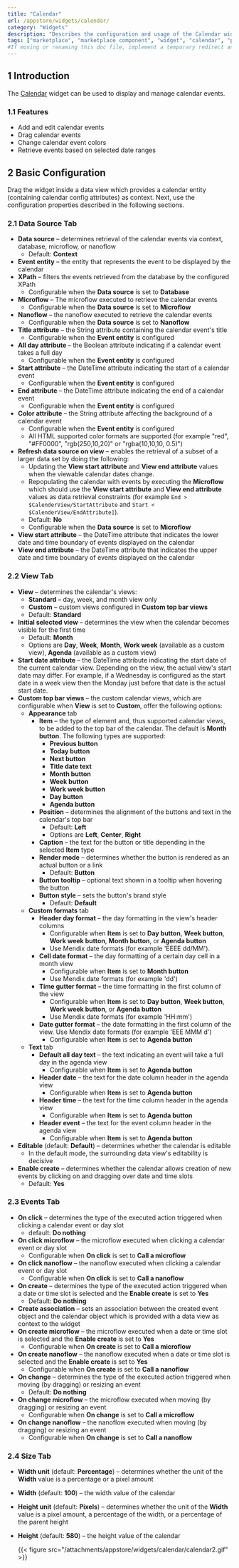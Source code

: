 ```yaml
---
title: "Calendar"
url: /appstore/widgets/calendar/
category: "Widgets"
description: "Describes the configuration and usage of the Calendar widget, which is available in the Mendix Marketplace."
tags: ["marketplace", "marketplace component", "widget", "calendar", "platform support"]
#If moving or renaming this doc file, implement a temporary redirect and let the respective team know they should update the URL in the product. See Mapping to Products for more details.
---
```


## 1 Introduction

The [Calendar](https://marketplace.mendix.com/link/component/107954/) widget can be used to display and manage calendar events.

### 1.1 Features

* Add and edit calendar events
* Drag calendar events
* Change calendar event colors
* Retrieve events based on selected date ranges

## 2 Basic Configuration

Drag the widget inside a data view which provides a calendar entity (containing calendar config attributes) as context. Next, use the configuration properties described in the following sections.

### 2.1 Data Source Tab

* **Data source** – determines retrieval of the calendar events via context, database, microflow, or nanoflow
    * Default: **Context**
* **Event entity** – the entity that represents the event to be displayed by the calendar
* **XPath** – filters the events retrieved from the database by the configured XPath
    * Configurable when the **Data source** is set to **Database**
* **Microflow** – The microflow executed to retrieve the calendar events
    * Configurable when the **Data source** is set to **Microflow**
* **Nanoflow** – the nanoflow executed to retrieve the calendar events
    * Configurable when the **Data source** is set to **Nanoflow**
* **Title attribute** – the String attribute containing the calendar event's title
    * Configurable when the **Event entity** is configured
* **All day attribute** – the Boolean attribute indicating if a calendar event takes a full day
    * Configurable when the **Event entity** is configured
* **Start attribute** – the DateTime attribute indicating the start of a calendar event
    * Configurable when the **Event entity** is configured
* **End attribute** – the DateTime attribute indicating the end of a calendar event
    * Configurable when the **Event entity** is configured
* **Color attribute** – the String attribute affecting the background of a calendar event
    * Configurable when the **Event entity** is configured
    * All HTML supported color formats are supported (for example "red", "#FF0000", "rgb(250,10,20)" or "rgba(10,10,10, 0.5)")
* **Refresh data source on view** – enables the retrieval of a subset of a larger data set by doing the following:
    * Updating the **View start attribute** and **View end attribute** values when the viewable calendar dates change.
    * Repopulating the calendar with events by executing the **Microflow** which should use the **View start attribute** and **View end attribute** values as data retrieval constraints (for example `End > $CalenderView/StartAttribute` and `Start < $CalenderView/EndAttribute]`).
    * Default: **No**
    * Configurable when the **Data source** is set to **Microflow**
* **View start attribute** – the DateTime attribute that indicates the lower date and time boundary of events displayed on the calendar
* **View end attribute** – the DateTime attribute that indicates the upper date and time boundary of events displayed on the calendar

### 2.2 View Tab

* **View** – determines the calendar's views:
    * **Standard** – day, week, and month view only
    * **Custom** – custom views configured in **Custom top bar views**
    * Default: **Standard**
* **Initial selected view** – determines the view when the calendar becomes visible for the first time
    * Default: **Month**
    * Options are **Day**, **Week**, **Month**, **Work week** (available as a custom view), **Agenda** (available as a custom view)
* **Start date attribute** – the DateTime attribute indicating the start date of the current calendar view. Depending on the view, the actual view's start date may differ. For example, if a Wednesday is configured as the start date in a week view then the Monday just before that date is the actual start date.
* **Custom top bar views** – the custom calendar views, which are configurable when **View** is set to **Custom**, offer the following options:
    * **Appearance** tab
        * **Item** – the type of element and, thus supported calendar views, to be added to the top bar of the calendar. The default is **Month button**. The following types are supported: 
            * **Previous button**
            * **Today button**
            * **Next button**
            * **Title date text**
            * **Month button**
            * **Week button**
            * **Work week button**
            * **Day button**
            * **Agenda button**
        * **Position** – determines the alignment of the buttons and text in the calendar's top bar
            * Default: **Left**
            * Options are **Left**, **Center**, **Right**
        * **Caption** – the text for the button or title depending in the selected **Item** type
        * **Render mode** – determines whether the button is rendered as an actual button or a link
            * Default: **Button**
        * **Button tooltip** – optional text shown in a tooltip when hovering the button
        * **Button style** – sets the button's brand style
            * Default: **Default**
    * **Custom formats** tab
        * **Header day format** – the day formatting in the view's header columns
            * Configurable when **Item** is set to **Day button**, **Week button**, **Work week button**, **Month button**, or **Agenda button**
            * Use Mendix date formats (for example 'EEEE dd/MM'). 
        * **Cell date format** – the day formatting of a certain day cell in a month view 
            * Configurable when **Item** is set to **Month button** 
            * Use Mendix date formats (for example 'dd')
        * **Time gutter format** – the time formatting in the first column of the view
            * Configurable when **Item** is set to **Day button**, **Week button**, **Work week button**, or **Agenda button** 
            * Use Mendix date formats (for example 'HH:mm')
        * **Date gutter format** – the date formatting in the first column of the view. Use Mendix date formats (for example 'EEE MMM d')
            * Configurable when **Item** is set to **Agenda button** 
    * **Text** tab
        * **Default all day text** – the text indicating an event will take a full day in the agenda view
            * Configurable when **Item** is set to **Agenda button** 
        * **Header date** – the text for the date column header in the agenda view
            * Configurable when **Item** is set to **Agenda button** 
        * **Header time** – the text for the time column header in the agenda view
            * Configurable when **Item** is set to **Agenda button**
        * **Header event** – the text for the event column header in the agenda view
            * Configurable when **Item** is set to **Agenda button** 
* **Editable** (default: **Default**) – determines whether the calendar is editable
    * In the default mode, the surrounding data view's editability is decisive
* **Enable create** – determines whether the calendar allows creation of new events by clicking on and dragging over date and time slots
    * Default: **Yes**

### 2.3 Events Tab

* **On click** – determines the type of the executed action triggered when clicking a calendar event or day slot
    * default: **Do nothing** 
* **On click microflow** – the microflow executed when clicking a calendar event or day slot
    * Configurable when **On click** is set to **Call a microflow** 
* **On click nanoflow** – the nanoflow executed when clicking a calendar event or day slot
    * Configurable when **On click** is set to **Call a nanoflow**
* **On create** – determines the type of the executed action triggered when a date or time slot is selected and the **Enable create** is set to **Yes**
    * Default: **Do nothing**
* **Create association** – sets an association between the created event object and the calendar object which is provided with a data view as context to the widget
* **On create microflow** – the microflow executed when a date or time slot is selected and the **Enable create** is set to **Yes**
    * Configurable when **On create** is set to **Call a microflow**
* **On create nanoflow** – the nanoflow executed when a date or time slot is selected and the **Enable create** is set to **Yes**
    * Configurable when **On create** is set to **Call a nanoflow**
* **On change** – determines the type of the executed action triggered when moving (by dragging) or resizing an event
    * Default: **Do nothing**
* **On change microflow** – the microflow executed when moving (by dragging) or resizing an event
    * Configurable when **On change** is set to **Call a microflow**
* **On change nanoflow** – the nanoflow executed when moving (by dragging) or resizing an event
    * Configurable when **On change** is set to **Call a nanoflow**

### 2.4 Size Tab

* **Width unit** (default: **Percentage**) – determines whether the unit of the **Width** value is a percentage or a pixel amount
* **Width** (default: **100**) – the width value of the calendar
* **Height unit** (default: **Pixels**) – determines whether the unit of the **Width** value is a pixel amount, a percentage of the width, or a percentage of the parent height
* **Height** (default: **580**) – the height value of the calendar

    {{< figure src="/attachments/appstore/widgets/calendar/calendar2.gif" >}}
